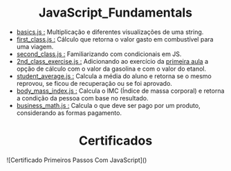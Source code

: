 <div align="center">
<h1>JavaScript_Fundamentals</h>
</div>

- [basics.js :](https://github.com/Alisson-AR/JavaScript_Bootcamp/blob/master/JavaScript_Fundamentals/basics.js) Multiplicação e diferentes visualizações de uma string.
- [first_class.js :](https://github.com/Alisson-AR/JavaScript_Bootcamp/blob/master/JavaScript_Fundamentals/first_class.js) Cálculo que retorna o valor gasto em combustível para uma viagem.
- [second_class.js :](https://github.com/Alisson-AR/JavaScript_Bootcamp/blob/master/JavaScript_Fundamentals/second_class.js) Familiarizando com condicionais em JS.
- [2nd_class_exercise.js :](https://github.com/Alisson-AR/JavaScript_Bootcamp/blob/master/JavaScript_Fundamentals/2nd_class_exercise.js) Adicionando ao exercício da [primeira aula](https://github.com/Alisson-AR/JavaScript_Bootcamp/blob/master/JavaScript_Fundamentals/first_class.js) a opção de cálculo com o valor da gasolina e com o valor do etanol.
- [student_average.js :](https://github.com/Alisson-AR/JavaScript_Bootcamp/blob/master/JavaScript_Fundamentals/student_average.js) Calcula a média do aluno e retorna se o mesmo reprovou, se ficou de recuperação ou se foi aprovado.
- [body_mass_index.js :](https://github.com/Alisson-AR/JavaScript_Bootcamp/blob/master/JavaScript_Fundamentals/body_mass_index.js) Calcula o IMC (Índice de massa corporal) e retorna a condição da pessoa com base no resultado.
- [business_math.js :](https://github.com/Alisson-AR/JavaScript_Bootcamp/blob/master/JavaScript_Fundamentals/business_math.js) Calcula o que deve ser pago por um produto, considerando as formas pagamento.

<div align="center">
<h1>Certificados</h>
</div>
![Certificado Primeiros Passos Com JavaScript]()


